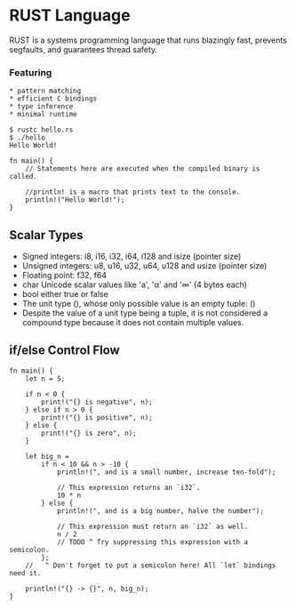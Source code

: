 # RUST Language
  
  RUST is a systems programming language that runs blazingly fast, prevents
  segfaults, and guarantees thread safety.

### Featuring
    * pattern matching
    * efficient C bindings
    * type inference
    * minimal runtime  

```
$ rustc hello.rs
$ ./hello
Hello World!

fn main() {
    // Statements here are executed when the compiled binary is called.
    
    //println! is a macro that prints text to the console.
    println!("Hello World!");
}
```  

## Scalar Types

* Signed integers: i8, i16, i32, i64, i128 and isize (pointer size)
* Unsigned integers: u8, u16, u32, u64, u128 and usize (pointer size)
* Floating point: f32, f64
* char Unicode scalar values like 'a', 'α' and '∞' (4 bytes each)
* bool either true or false
* The unit type (), whose only possible value is an empty tuple: ()
* Despite the value of a unit type being a tuple, it is not considered a compound type because it does not contain multiple values.

## if/else Control Flow
```
fn main() {
    let n = 5;

    if n < 0 {
        print!("{} is negative", n);
    } else if n > 0 {
        print!("{} is positive", n);
    } else {
        print!("{} is zero", n);
    }

    let big_n =
        if n < 10 && n > -10 {
            println!(", and is a small number, increase ten-fold");

            // This expression returns an `i32`.
            10 * n
        } else {
            println!(", and is a big number, halve the number");

            // This expression must return an `i32` as well.
            n / 2
            // TODO ^ Try suppressing this expression with a semicolon.
        };
    //   ^ Don't forget to put a semicolon here! All `let` bindings need it.

    println!("{} -> {}", n, big_n);
}
```
